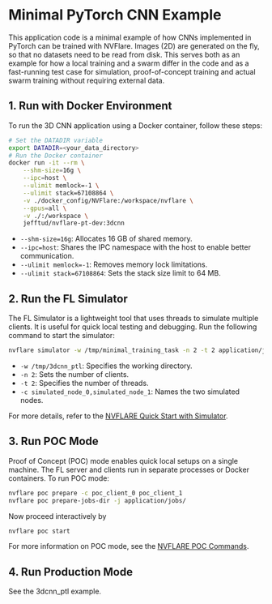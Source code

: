 
# Minimal PyTorch CNN Example

This application code is a minimal example of how CNNs implemented in PyTorch can be trained with NVFlare.
Images (2D) are generated on the fly, so that no datasets need to be read from disk.
This serves both as an example for how a local training and a swarm differ in the code and as a fast-running test case for simulation, proof-of-concept training and actual swarm training without requiring external data.

## 1. Run with Docker Environment

To run the 3D CNN application using a Docker container, follow these steps:

```bash
# Set the DATADIR variable
export DATADIR=<your_data_directory>
# Run the Docker container
docker run -it --rm \
    --shm-size=16g \
    --ipc=host \
    --ulimit memlock=-1 \
    --ulimit stack=67108864 \
    -v ./docker_config/NVFlare:/workspace/nvflare \
    --gpus=all \
    -v ./:/workspace \
    jefftud/nvflare-pt-dev:3dcnn
```

- `--shm-size=16g`: Allocates 16 GB of shared memory.
- `--ipc=host`: Shares the IPC namespace with the host to enable better communication.
- `--ulimit memlock=-1`: Removes memory lock limitations.
- `--ulimit stack=67108864`: Sets the stack size limit to 64 MB.

## 2. Run the FL Simulator

The FL Simulator is a lightweight tool that uses threads to simulate multiple clients. It is useful for quick local testing and debugging. Run the following command to start the simulator:

```bash
nvflare simulator -w /tmp/minimal_training_task -n 2 -t 2 application/jobs/minimal_training_task -c simulated_node_0,simulated_node_1
```

- `-w /tmp/3dcnn_ptl`: Specifies the working directory.
- `-n 2`: Sets the number of clients.
- `-t 2`: Specifies the number of threads.
- `-c simulated_node_0,simulated_node_1`: Names the two simulated nodes.

For more details, refer to the [NVFLARE Quick Start with Simulator](https://nvflare.readthedocs.io/en/2.4.1/getting_started.html#quick-start-with-simulator).

## 3. Run POC Mode

Proof of Concept (POC) mode enables quick local setups on a single machine. The FL server and clients run in separate processes or Docker containers. To run POC mode:

```bash
nvflare poc prepare -c poc_client_0 poc_client_1
nvflare poc prepare-jobs-dir -j application/jobs/
```

Now proceed interactively by

```bash
nvflare poc start
```

For more information on POC mode, see the [NVFLARE POC Commands](https://nvflare.readthedocs.io/en/2.4.1/user_guide/nvflare_cli/poc_command.html).

## 4. Run Production Mode

See the 3dcnn_ptl example.